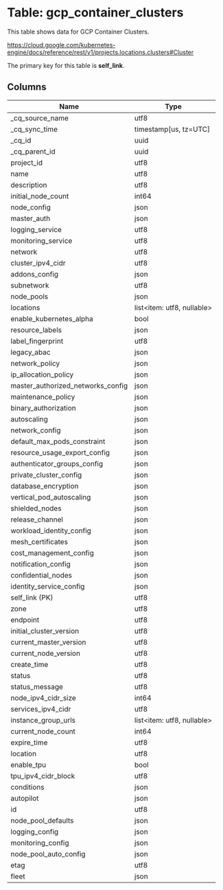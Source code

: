 # Table: gcp_container_clusters

This table shows data for GCP Container Clusters.

https://cloud.google.com/kubernetes-engine/docs/reference/rest/v1/projects.locations.clusters#Cluster

The primary key for this table is **self_link**.

## Columns

| Name          | Type          |
| ------------- | ------------- |
|_cq_source_name|utf8|
|_cq_sync_time|timestamp[us, tz=UTC]|
|_cq_id|uuid|
|_cq_parent_id|uuid|
|project_id|utf8|
|name|utf8|
|description|utf8|
|initial_node_count|int64|
|node_config|json|
|master_auth|json|
|logging_service|utf8|
|monitoring_service|utf8|
|network|utf8|
|cluster_ipv4_cidr|utf8|
|addons_config|json|
|subnetwork|utf8|
|node_pools|json|
|locations|list<item: utf8, nullable>|
|enable_kubernetes_alpha|bool|
|resource_labels|json|
|label_fingerprint|utf8|
|legacy_abac|json|
|network_policy|json|
|ip_allocation_policy|json|
|master_authorized_networks_config|json|
|maintenance_policy|json|
|binary_authorization|json|
|autoscaling|json|
|network_config|json|
|default_max_pods_constraint|json|
|resource_usage_export_config|json|
|authenticator_groups_config|json|
|private_cluster_config|json|
|database_encryption|json|
|vertical_pod_autoscaling|json|
|shielded_nodes|json|
|release_channel|json|
|workload_identity_config|json|
|mesh_certificates|json|
|cost_management_config|json|
|notification_config|json|
|confidential_nodes|json|
|identity_service_config|json|
|self_link (PK)|utf8|
|zone|utf8|
|endpoint|utf8|
|initial_cluster_version|utf8|
|current_master_version|utf8|
|current_node_version|utf8|
|create_time|utf8|
|status|utf8|
|status_message|utf8|
|node_ipv4_cidr_size|int64|
|services_ipv4_cidr|utf8|
|instance_group_urls|list<item: utf8, nullable>|
|current_node_count|int64|
|expire_time|utf8|
|location|utf8|
|enable_tpu|bool|
|tpu_ipv4_cidr_block|utf8|
|conditions|json|
|autopilot|json|
|id|utf8|
|node_pool_defaults|json|
|logging_config|json|
|monitoring_config|json|
|node_pool_auto_config|json|
|etag|utf8|
|fleet|json|